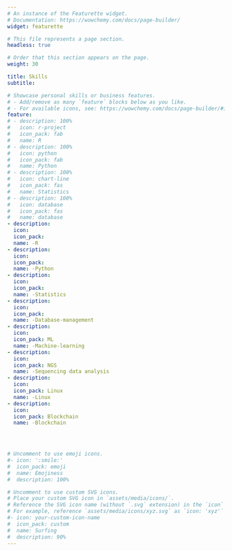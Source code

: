 ```yaml
---
# An instance of the Featurette widget.
# Documentation: https://wowchemy.com/docs/page-builder/
widget: featurette

# This file represents a page section.
headless: true

# Order that this section appears on the page.
weight: 30

title: Skills
subtitle:

# Showcase personal skills or business features.
# - Add/remove as many `feature` blocks below as you like.
# - For available icons, see: https://wowchemy.com/docs/page-builder/#icons
feature:
# - description: 100%
#   icon: r-project
#   icon_pack: fab
#   name: R
# - description: 100%
#   icon: python
#   icon_pack: fab
#   name: Python
# - description: 100%
#   icon: chart-line
#   icon_pack: fas
#   name: Statistics
# - description: 100%
#   icon: database
#   icon_pack: fas
#   name: database
- description:
  icon:
  icon_pack: 
  name: -R
- description:
  icon:
  icon_pack:
  name: -Python
- description:
  icon:
  icon_pack:
  name: -Statistics
- description:
  icon:
  icon_pack:
  name: -Database-management
- description:
  icon:
  icon_pack: ML
  name: -Machine-learning
- description:
  icon:
  icon_pack: NGS
  name: -Sequencing data analysis
- description:
  icon:
  icon_pack: Linux
  name: -Linux
- description:
  icon:
  icon_pack: Blockchain
  name: -Blockchain
  



# Uncomment to use emoji icons.
#- icon: ':smile:'
#  icon_pack: emoji
#  name: Emojiness
#  description: 100% 

# Uncomment to use custom SVG icons.
# Place your custom SVG icon in `assets/media/icons/`.
# Reference the SVG icon name (without `.svg` extension) in the `icon` field.
# For example, reference `assets/media/icons/xyz.svg` as `icon: 'xyz'`
#- icon: your-custom-icon-name
#  icon_pack: custom
#  name: Surfing
#  description: 90%
---
```

